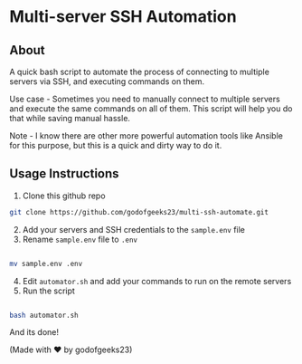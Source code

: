# Multi-server SSH Automation

## About

A quick bash script to automate the process of connecting to multiple servers via SSH, and executing commands on them.

Use case - Sometimes you need to manually connect to multiple servers and execute the same commands on all of them. This script will help you do that while saving manual hassle.

Note - I know there are other more powerful automation tools like Ansible for this purpose, but this is a quick and dirty way to do it.

## Usage Instructions

1. Clone this github repo

```bash
git clone https://github.com/godofgeeks23/multi-ssh-automate.git
```

2. Add your servers and SSH credentials to the `sample.env` file
3. Rename `sample.env` file to `.env`

```bash

mv sample.env .env

```

4. Edit `automator.sh` and add your commands to run on the remote servers
5. Run the script

```bash

bash automator.sh

```

And its done!

(Made with ❤️ by godofgeeks23)
